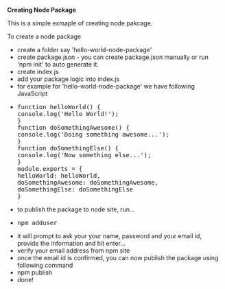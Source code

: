 <strong>Creating Node Package</strong>

<p>This is a simple exmaple of creating node pakcage.</p>
To create a node package 
<ul>
<li>create a folder say 'hello-world-node-package'</li>
<li>create package.json - you can create package.json manually or run 'npm init' to auto generate it.</li>
<li>create index.js</li>
<li>add your package logic into index.js</li>
<li>for example for 'hello-world-node-package' we have following JavaScript</li>
<li><pre>
function helloWorld() {
console.log('Hello World!');
}
function doSomethingAwesome() {
console.log('Doing something awesome...');	
}
function doSomethingElse() {
console.log('Now something else...');	
}
module.exports = {
helloWorld: helloWorld,
doSomethingAwesome: doSomethingAwesome,
doSomethingElse: doSomethingElse
}
</pre>
</li>
<li>to publish the package to node site, run... </li>
<li><pre>npm adduser</pre></li>
<li>it will prompt to ask your your name, password and your email id, provide the information and hit enter...</li>
<li>verify your email address from npm site</li>
<li>once the email id is confirmed, you can now publish the package using following command</li>
<li>npm publish</li>
<li>done!</li>
</ul>



